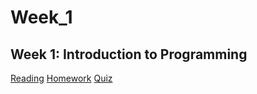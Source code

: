 # Week_1

## Week 1: Introduction to Programming

[Reading](readings/index)
[Homework](homework/index)
[Quiz](quiz1/1_practice_quiz)